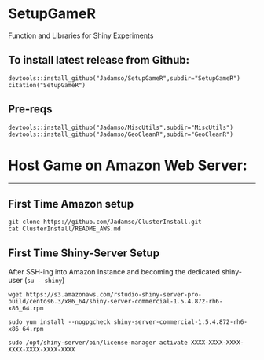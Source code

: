 # SetupGameR
Function and Libraries for Shiny Experiments

## To install latest release from Github: 

    devtools::install_github("Jadamso/SetupGameR",subdir="SetupGameR")
    citation("SetupGameR")

## Pre-reqs

    devtools::install_github("Jadamso/MiscUtils",subdir="MiscUtils")
    devtools::install_github("Jadamso/GeoCleanR",subdir="GeoCleanR")






# Host Game on Amazon Web Server: 
---

## First Time Amazon setup
    
    git clone https://github.com/Jadamso/ClusterInstall.git
    cat ClusterInstall/README_AWS.md

<!---
** Other big-memory alternatives on EC2 are
    r4.large (15gb, 10cents/hr)
    r4.xlarge (30gb, 25cents/hr)
    r4.2xlarge (60gb, 50cents/hr)
-->

## First Time Shiny-Server Setup
After SSH-ing into Amazon Instance and becoming the dedicated shiny-user (`su - shiny`)

    wget https://s3.amazonaws.com/rstudio-shiny-server-pro-build/centos6.3/x86_64/shiny-server-commercial-1.5.4.872-rh6-x86_64.rpm 

    sudo yum install --nogpgcheck shiny-server-commercial-1.5.4.872-rh6-x86_64.rpm

    sudo /opt/shiny-server/bin/license-manager activate XXXX-XXXX-XXXX-XXXX-XXXX-XXXX-XXXX

